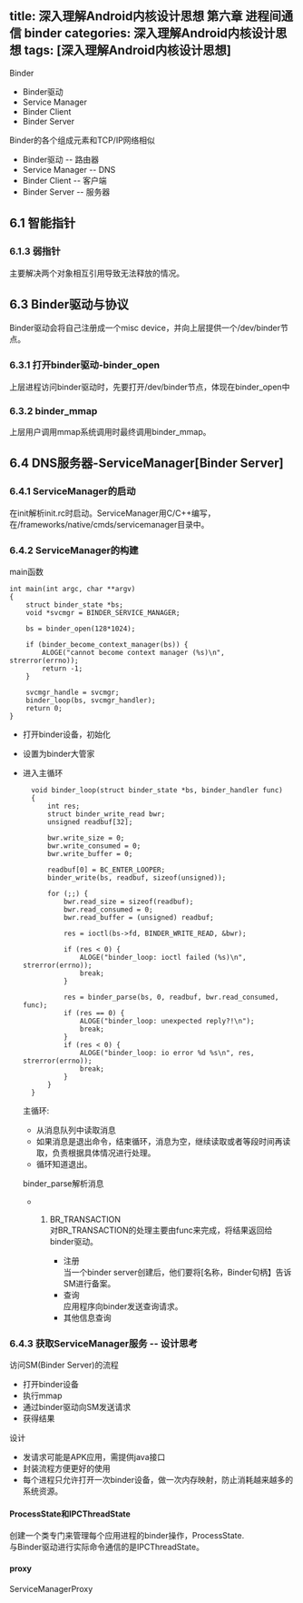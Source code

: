 title: 深入理解Android内核设计思想 第六章 进程间通信 binder
categories: 深入理解Android内核设计思想
tags: [深入理解Android内核设计思想]
---
Binder
- Binder驱动
- Service Manager
- Binder Client
- Binder Server

Binder的各个组成元素和TCP/IP网络相似
- Binder驱动  -- 路由器
- Service Manager -- DNS
- Binder Client -- 客户端
- Binder Server -- 服务器

## 6.1 智能指针

### 6.1.3 弱指针
主要解决两个对象相互引用导致无法释放的情况。

## 6.3 Binder驱动与协议
Binder驱动会将自己注册成一个misc device，并向上层提供一个/dev/binder节点。

### 6.3.1 打开binder驱动-binder_open
上层进程访问binder驱动时，先要打开/dev/binder节点，体现在binder_open中

### 6.3.2 binder_mmap
上层用户调用mmap系统调用时最终调用binder_mmap。

## 6.4 DNS服务器-ServiceManager[Binder Server]

### 6.4.1 ServiceManager的启动
在init解析init.rc时启动。ServiceManager用C/C++编写，在/frameworks/native/cmds/servicemanager目录中。

### 6.4.2 ServiceManager的构建
main函数

	int main(int argc, char **argv)
	{
	    struct binder_state *bs;
	    void *svcmgr = BINDER_SERVICE_MANAGER;
	
	    bs = binder_open(128*1024);
	
	    if (binder_become_context_manager(bs)) {
	        ALOGE("cannot become context manager (%s)\n", strerror(errno));
	        return -1;
	    }
	
	    svcmgr_handle = svcmgr;
	    binder_loop(bs, svcmgr_handler);
	    return 0;
	}

- 打开binder设备，初始化
- 设置为binder大管家
- 进入主循环

		void binder_loop(struct binder_state *bs, binder_handler func)
		{
		    int res;
		    struct binder_write_read bwr;
		    unsigned readbuf[32];
		
		    bwr.write_size = 0;
		    bwr.write_consumed = 0;
		    bwr.write_buffer = 0;
		    
		    readbuf[0] = BC_ENTER_LOOPER;
		    binder_write(bs, readbuf, sizeof(unsigned));
		
		    for (;;) {
		        bwr.read_size = sizeof(readbuf);
		        bwr.read_consumed = 0;
		        bwr.read_buffer = (unsigned) readbuf;
		
		        res = ioctl(bs->fd, BINDER_WRITE_READ, &bwr);
		
		        if (res < 0) {
		            ALOGE("binder_loop: ioctl failed (%s)\n", strerror(errno));
		            break;
		        }
		
		        res = binder_parse(bs, 0, readbuf, bwr.read_consumed, func);
		        if (res == 0) {
		            ALOGE("binder_loop: unexpected reply?!\n");
		            break;
		        }
		        if (res < 0) {
		            ALOGE("binder_loop: io error %d %s\n", res, strerror(errno));
		            break;
		        }
		    }
		}

	主循环:
	
	- 从消息队列中读取消息
	- 如果消息是退出命令，结束循环，消息为空，继续读取或者等段时间再读取，负责根据具体情况进行处理。
	- 循环知道退出。

	binder_parse解析消息

	- 1. BR_TRANSACTION   
	对BR\_TRANSACTION的处理主要由func来完成，将结果返回给binder驱动。   
	
			- 注册   
			当一个binder server创建后，他们要将[名称，Binder句柄】告诉SM进行备案。
			- 查询   
			应用程序向binder发送查询请求。
			- 其他信息查询
		
### 6.4.3 获取ServiceManager服务  -- 设计思考
访问SM(Binder Server)的流程

- 打开binder设备
- 执行mmap
- 通过binder驱动向SM发送请求
- 获得结果

设计

- 发请求可能是APK应用，需提供java接口
- 封装流程方便更好的使用
- 每个进程只允许打开一次binder设备，做一次内存映射，防止消耗越来越多的系统资源。

#### ProcessState和IPCThreadState
创建一个类专门来管理每个应用进程的binder操作，ProcessState.   
与Binder驱动进行实际命令通信的是IPCThreadState。

#### proxy
ServiceManagerProxy
			
	

